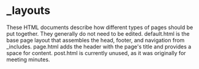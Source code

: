 # _layouts
These HTML documents describe how different types of pages should be put together. They generally do not need to be edited. 
default.html is the base page layout that assembles the head, footer, and navigation from _includes. page.html adds the header 
with the page's title and provides a space for content. post.html is currently unused, as it was originally for meeting minutes. 
